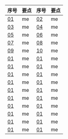 <div style="text-align: center;">

|  序号  |  要点  |  序号  |  要点  |
|----|----|----|----|
| [01](https://moodhappy.github.io/moodHappy.gitHub.io-nce/01.html)| me | [02](https://moodhappy.github.io/moodHappy.gitHub.io-nce/02.html)| me |
| [03](https://moodhappy.github.io/moodHappy.gitHub.io-nce/03.html)| me | [04](https://moodhappy.github.io/moodHappy.gitHub.io-nce/04.html)| me |
| [05](https://moodhappy.github.io/moodHappy.gitHub.io-nce/05.html)| me | [06](https://moodhappy.github.io/moodHappy.gitHub.io-nce/06.html)| me |
| [07](https://moodhappy.github.io/moodHappy.gitHub.io-nce/07.html)| me | [08](https://moodhappy.github.io/moodHappy.gitHub.io-nce/08.html)| me |
| [09](https://moodhappy.github.io/moodHappy.gitHub.io-nce/09.html)| me | [10](https://moodhappy.github.io/moodHappy.gitHub.io-nce/10.html)| me |
| [01](https://moodhappy.github.io/moodHappy.gitHub.io-nce/01.html)| me | [01](https://moodhappy.github.io/moodHappy.gitHub.io-nce/01.html)| me |
| [01](https://moodhappy.github.io/moodHappy.gitHub.io-nce/01.html)| me | [01](https://moodhappy.github.io/moodHappy.gitHub.io-nce/01.html)| me |
| [01](https://moodhappy.github.io/moodHappy.gitHub.io-nce/01.html)| me | [01](https://moodhappy.github.io/moodHappy.gitHub.io-nce/01.html)| me |
| [01](https://moodhappy.github.io/moodHappy.gitHub.io-nce/01.html)| me | [01](https://moodhappy.github.io/moodHappy.gitHub.io-nce/01.html)| me |
| [01](https://moodhappy.github.io/moodHappy.gitHub.io-nce/01.html)| me | [01](https://moodhappy.github.io/moodHappy.gitHub.io-nce/01.html)| me |
| [01](https://moodhappy.github.io/moodHappy.gitHub.io-nce/01.html)| me | [01](https://moodhappy.github.io/moodHappy.gitHub.io-nce/01.html)| me |
| [01](https://moodhappy.github.io/moodHappy.gitHub.io-nce/01.html)| me | [01](https://moodhappy.github.io/moodHappy.gitHub.io-nce/01.html)| me |
| [01](https://moodhappy.github.io/moodHappy.gitHub.io-nce/01.html)| me | [01](https://moodhappy.github.io/moodHappy.gitHub.io-nce/01.html)| me |
| [01](https://moodhappy.github.io/moodHappy.gitHub.io-nce/01.html)| me | [01](https://moodhappy.github.io/moodHappy.gitHub.io-nce/01.html)| me |
| [01](https://moodhappy.github.io/moodHappy.gitHub.io-nce/01.html)| me | [01](https://moodhappy.github.io/moodHappy.gitHub.io-nce/01.html)| me |

</div>
